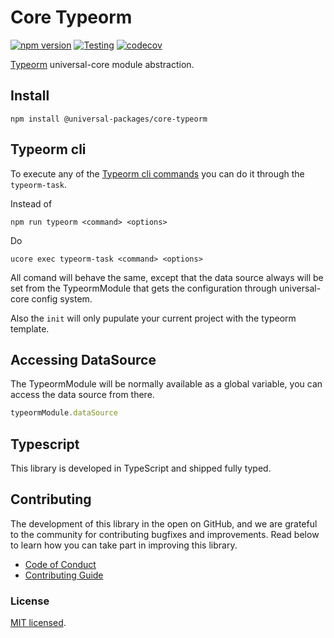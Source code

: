 # Core Typeorm

[![npm version](https://badge.fury.io/js/@universal-packages%2Fcore-typeorm.svg)](https://www.npmjs.com/package/@universal-packages/core-typeorm)
[![Testing](https://github.com/universal-packages/universal-core-typeorm/actions/workflows/testing.yml/badge.svg)](https://github.com/universal-packages/universal-core-typeorm/actions/workflows/testing.yml)
[![codecov](https://codecov.io/gh/universal-packages/universal-core-typeorm/branch/main/graph/badge.svg?token=CXPJSN8IGL)](https://codecov.io/gh/universal-packages/universal-core-typeorm)

[Typeorm](https://typeorm.io/) universal-core module abstraction.

## Install

```shell
npm install @universal-packages/core-typeorm
```

## Typeorm cli
To execute any of the [Typeorm cli commands](https://orkhan.gitbook.io/typeorm/docs/using-cli#log-sync-database-schema-queries-without-actual-running-them) you can do it through the `typeorm-task`.

Instead of
```shell
npm run typeorm <command> <options>
```

Do
```shell
ucore exec typeorm-task <command> <options>
```

All comand will behave the same, except that the data source always will be set from the TypeormModule that gets the configuration through universal-core config system.

Also the `init` will only pupulate your current project with the typeorm template.

## Accessing DataSource
The TypeormModule will be normally available as a global variable, you can access the data source from there.

```js
typeormModule.dataSource
```

## Typescript

This library is developed in TypeScript and shipped fully typed.

## Contributing

The development of this library in the open on GitHub, and we are grateful to the community for contributing bugfixes and improvements. Read below to learn how you can take part in improving this library.

- [Code of Conduct](./CODE_OF_CONDUCT.md)
- [Contributing Guide](./CONTRIBUTING.md)

### License

[MIT licensed](./LICENSE).



